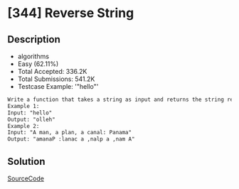 # [344] Reverse String

## Description

* algorithms
* Easy (62.11%)
* Total Accepted:    336.2K
* Total Submissions: 541.2K
* Testcase Example:  '"hello"'

```md
Write a function that takes a string as input and returns the string reversed.
Example 1:
Input: "hello"
Output: "olleh"
Example 2:
Input: "A man, a plan, a canal: Panama"
Output: "amanaP :lanac a ,nalp a ,nam A"

```

## Solution

[SourceCode](./solution.js)